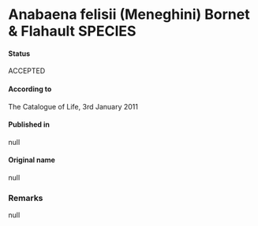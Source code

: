 Anabaena felisii (Meneghini) Bornet & Flahault SPECIES
=======

#### Status
ACCEPTED

#### According to
The Catalogue of Life, 3rd January 2011

#### Published in
null

#### Original name
null

### Remarks
null